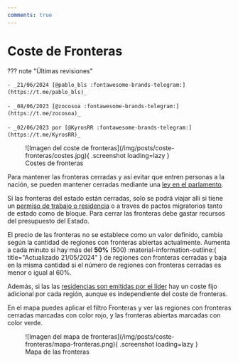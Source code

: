 ```yaml
---
comments: true
---
```


# Coste de Fronteras

??? note "Últimas revisiones"

    - _21/06/2024 [@pablo_bls :fontawesome-brands-telegram:](https://t.me/pablo_bls)_

    - _08/06/2023 [@zocosoa :fontawesome-brands-telegram:](https://t.me/zocosoa)_

    - _02/06/2023 por [@KyrosRR :fontawesome-brands-telegram:](https://t.me/KyrosRR)_

<figure markdown>
  ![Imagen del coste de fronteras](/img/posts/coste-fronteras/costes.jpg){ .screenshot loading=lazy }
  <figcaption>Costes de fronteras</figcaption>
</figure>

Para mantener las fronteras cerradas y así evitar que entren personas a la nación, se pueden mantener cerradas mediante una [ley en el parlamento](/3.-Politica/Leyes/#cerrarabrir-fronteras).

Si las fronteras del estado están cerradas, solo se podrá viajar allí si tiene un [permiso de trabajo o residencia](/1.-Perfil/Residencias-y-Permisos-de-Trabajo/) o a traves de pactos migratorios tanto de estado como de bloque.
Para cerrar las fronteras debe gastar recursos del presupuesto del Estado.

El precio de las fronteras no se establece como un valor definido, cambia según la cantidad de regiones con fronteras abiertas actualmente. Aumenta a cada minuto si hay más del **50%** (500) :material-information-outline:{ title="Actualizado 21/05/2024" } de regiones con fronteras cerradas y baja en la misma cantidad si el número de regiones con fronteras cerradas es menor o igual al 60%.

Además, si las las [residencias son emitidas por el líder](/3.-Politica/Leyes/#residencia) hay un coste fijo adicional por cada región, aunque es independiente del coste de fronteras.

En el mapa puedes aplicar el filtro Fronteras y ver las regiones con fronteras cerradas marcadas con color rojo, y las fronteras abiertas marcadas con color verde.

<figure markdown>
  ![Imagen del mapa de fronteras](/img/posts/coste-fronteras/mapa-fronteras.png){ .screenshot loading=lazy }
  <figcaption>Mapa de las fronteras</figcaption>
</figure>
